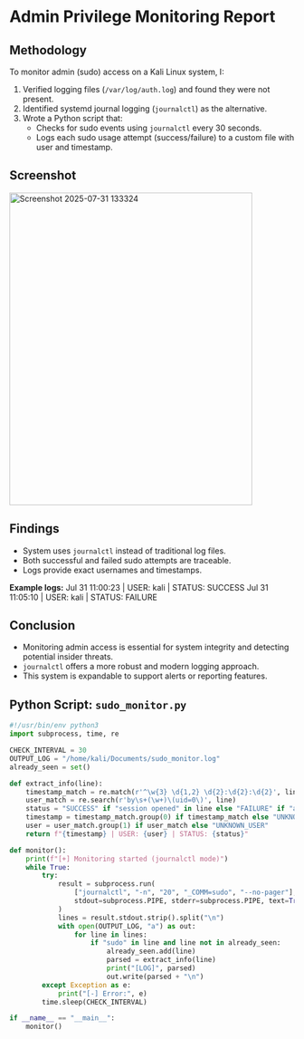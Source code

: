 # Admin Privilege Monitoring Report

## Methodology
To monitor admin (sudo) access on a Kali Linux system, I:
1. Verified logging files (`/var/log/auth.log`) and found they were not present.
2. Identified systemd journal logging (`journalctl`) as the alternative.
3. Wrote a Python script that:
   - Checks for sudo events using `journalctl` every 30 seconds.
   - Logs each sudo usage attempt (success/failure) to a custom file with user and timestamp.

## Screenshot
<img width="429" height="552" alt="Screenshot 2025-07-31 133324" src="https://github.com/user-attachments/assets/3a32894b-5aac-4ef9-89e7-eb8b11bbb09b" />


## Findings
- System uses `journalctl` instead of traditional log files.
- Both successful and failed sudo attempts are traceable.
- Logs provide exact usernames and timestamps.

**Example logs:**
Jul 31 11:00:23 | USER: kali | STATUS: SUCCESS
Jul 31 11:05:10 | USER: kali | STATUS: FAILURE

## Conclusion
- Monitoring admin access is essential for system integrity and detecting potential insider threats.
- `journalctl` offers a more robust and modern logging approach.
- This system is expandable to support alerts or reporting features.

## Python Script: `sudo_monitor.py`
```python
#!/usr/bin/env python3
import subprocess, time, re

CHECK_INTERVAL = 30
OUTPUT_LOG = "/home/kali/Documents/sudo_monitor.log"
already_seen = set()

def extract_info(line):
    timestamp_match = re.match(r'^\w{3} \d{1,2} \d{2}:\d{2}:\d{2}', line)
    user_match = re.search(r'by\s+(\w+)\(uid=0\)', line)
    status = "SUCCESS" if "session opened" in line else "FAILURE" if "authentication failure" in line else "UNKNOWN"
    timestamp = timestamp_match.group(0) if timestamp_match else "UNKNOWN_TIME"
    user = user_match.group(1) if user_match else "UNKNOWN_USER"
    return f"{timestamp} | USER: {user} | STATUS: {status}"

def monitor():
    print(f"[+] Monitoring started (journalctl mode)")
    while True:
        try:
            result = subprocess.run(
                ["journalctl", "-n", "20", "_COMM=sudo", "--no-pager"],
                stdout=subprocess.PIPE, stderr=subprocess.PIPE, text=True
            )
            lines = result.stdout.strip().split("\n")
            with open(OUTPUT_LOG, "a") as out:
                for line in lines:
                    if "sudo" in line and line not in already_seen:
                        already_seen.add(line)
                        parsed = extract_info(line)
                        print("[LOG]", parsed)
                        out.write(parsed + "\n")
        except Exception as e:
            print("[-] Error:", e)
        time.sleep(CHECK_INTERVAL)

if __name__ == "__main__":
    monitor()



